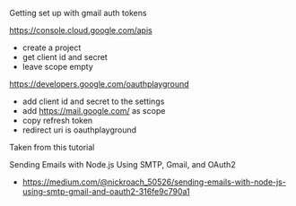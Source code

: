 Getting set up with gmail auth tokens

https://console.cloud.google.com/apis
- create a project
- get client id and secret
- leave scope empty

https://developers.google.com/oauthplayground
- add client id and secret to the settings
- add https://mail.google.com/ as scope
- copy refresh token
- redirect uri is oauthplayground

Taken from this tutorial

Sending Emails with Node.js Using SMTP, Gmail, and OAuth2
- https://medium.com/@nickroach_50526/sending-emails-with-node-js-using-smtp-gmail-and-oauth2-316fe9c790a1
